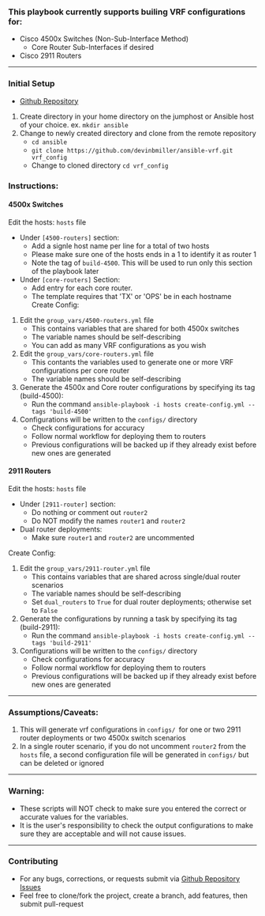 ### This playbook currently supports builing VRF configurations for: ###
+ Cisco 4500x Switches (Non-Sub-Interface Method)
   - Core Router Sub-Interfaces if desired
+ Cisco 2911 Routers
---
### Initial Setup ###
+ [Github Repository](https://github.com/devinbmiller/ansible-vrf)
1. Create directory in your home directory on the jumphost or Ansible host of your choice. ex. `mkdir ansible`
2. Change to newly created directory and clone from the remote repository
   + `cd ansible`
   + `git clone https://github.com/devinbmiller/ansible-vrf.git vrf_config`
   + Change to cloned directory `cd vrf_config`

### Instructions: ###

#### 4500x Switches ####
Edit the hosts: `hosts` file
+ Under `[4500-routers]` section:
   - Add a signle host name per line for a total of two hosts
   - Please make sure one of the hosts ends in a 1 to identify it as router 1
   - Note the tag of `build-4500`. This will be used to run only this section of the playbook later
+ Under `[core-routers]` Section:
   - Add entry for each core router.
   - The template requires that 'TX' or 'OPS' be in each hostname  
Create Config:
1. Edit the `group_vars/4500-routers.yml` file
   + This contains variables that are shared for both 4500x switches
   + The variable names should be self-describing
   + You can add as many VRF configurations as you wish
2. Edit the `group_vars/core-routers.yml` file
   + This contants the variables used to generate one or more VRF configurations per core router
   + The variable names should be self-describing
3. Generate the 4500x and Core router configurations by specifying its tag (build-4500):
   + Run the command `ansible-playbook -i hosts create-config.yml --tags 'build-4500'`
4. Configurations will be written to the `configs/` directory
   + Check configurations for accuracy
   + Follow normal workflow for deploying them to routers
   + Previous configurations will be backed up if they already exist before new ones are generated

#### 2911 Routers ####
Edit the hosts: `hosts` file
+ Under `[2911-router]` section:
   - Do nothing or comment out `router2`
   - Do NOT modify the names `router1` and `router2`
+ Dual router deployments:
   - Make sure `router1` and `router2` are uncommented

Create Config:
1. Edit the `group_vars/2911-router.yml` file
   + This contains variables that are shared across single/dual router scenarios
   + The variable names should be self-describing
   + Set `dual_routers` to `True` for dual router deployments; otherwise set to `False`
2. Generate the configurations by running a task by specifying its tag (build-2911):
   + Run the command `ansible-playbook -i hosts create-config.yml --tags 'build-2911'`
3. Configurations will be written to the `configs/` directory
   + Check configurations for accuracy
   + Follow normal workflow for deploying them to routers
   + Previous configurations will be backed up if they already exist before new ones are generated
---
### Assumptions/Caveats: ###
1. This will generate vrf configurations in `configs/ `for one or two 2911 router deployments or two 4500x switch scenarios
2. In a single router scenario, if you do not uncomment `router2` from the `hosts` file, a second configuration file will be generated in `configs/` but can be deleted or ignored
---
### Warning: ###
+ These scripts will NOT check to make sure you entered the correct or accurate values for the variables.
+ It is the user's responsibility to check the output configurations to make sure they are acceptable and will not cause issues.
---
### Contributing ###
+ For any bugs, corrections, or requests submit via [Github Repository Issues](https://github.com/devinbmiller/ansible-vrf/issues)
+ Feel free to clone/fork the project, create a branch, add features, then submit pull-request
